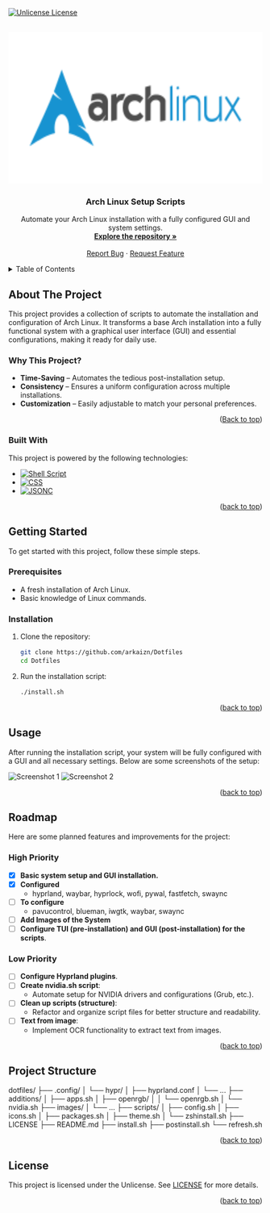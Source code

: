 <!-- Improved compatibility of back to top link: See: https://github.com/othneildrew/Best-README-Template/pull/73 -->
<a id="readme-top"></a>

<!-- PROJECT SHIELDS -->
[![Unlicense License][license-shield]][license-url]

<!-- PROJECT LOGO -->
<br />
<div align="center">
  <a href="https://github.com/arkaizn/Dotfiles">
    <img src="images\archlinux-logo.svg" alt="Logo" width="600" height="300">
  </a>

  <h3 align="center">Arch Linux Setup Scripts</h3>

  <p align="center">
    Automate your Arch Linux installation with a fully configured GUI and system settings.
    <br />
    <a href="https://github.com/arkaizn/Dotfiles"><strong>Explore the repository »</strong></a>
    <br />
    <br />
    <a href="https://github.com/arkaizn/Dotfiles/issues/new?labels=bug&template=bug-report---.md">Report Bug</a>
    ·
    <a href="https://github.com/arkaizn/Dotfiles/issues/new?labels=enhancement&template=feature-request---.md">Request Feature</a>
  </p>
</div>

<!-- TABLE OF CONTENTS -->
<details>
  <summary>Table of Contents</summary>
  <ol>
    <li>
      <a href="#about-the-project">About The Project</a>
      <ul>
        <li><a href="#why-this-project">Why This Project</a></li>
        <li><a href="#built-with">Built With</a></li>
      </ul>
    </li>
    <li><a href="#getting-started">Getting Started</a>
     <ul>
        <li><a href="#high-priority">High Priority</a></li>
        <li><a href="#low-priority">Low Priority</a></li>
     </ul>
    </li>
    <li><a href="#usage">Usage</a></li>
    <li><a href="#roadmap">Roadmap</a></li>
    <li><a href="#project-structure">Project Structure</a></li>
    <li><a href="#license">License</a></li>
  </ol>
</details>

<!-- ABOUT THE PROJECT -->
## About The Project  

This project provides a collection of scripts to automate the installation and configuration of Arch Linux. It transforms a base Arch installation into a fully functional system with a graphical user interface (GUI) and essential configurations, making it ready for daily use.  

### Why This Project?  
- **Time-Saving** – Automates the tedious post-installation setup.  
- **Consistency** – Ensures a uniform configuration across multiple installations.  
- **Customization** – Easily adjustable to match your personal preferences.  

<p align="right">(<a href="#readme-top">Back to top</a>)</p>  

### Built With  

This project is powered by the following technologies:  

* [![Shell Script][ShellScript]][ShellScript-url]  
* [![CSS][CSS3]][CSS3-url]  
* [![JSONC][JSONC]][JSONC-url]  

<p align="right">(<a href="#readme-top">back to top</a>)</p>

<!-- GETTING STARTED -->
## Getting Started

To get started with this project, follow these simple steps.

### Prerequisites

- A fresh installation of Arch Linux.
- Basic knowledge of Linux commands.

### Installation

1. Clone the repository:
   ```sh
   git clone https://github.com/arkaizn/Dotfiles
   cd Dotfiles
   ```

2. Run the installation script:
   ```sh
   ./install.sh
   ```

<p align="right">(<a href="#readme-top">back to top</a>)</p>

<!-- USAGE -->
## Usage

After running the installation script, your system will be fully configured with a GUI and all necessary settings. Below are some screenshots of the setup:

<!-- Screenshots  -->
![Screenshot 1](images/screenshot1.png)
![Screenshot 2](images/screenshot2.png)

<p align="right">(<a href="#readme-top">back to top</a>)</p>

<!-- ROADMAP -->
## Roadmap

Here are some planned features and improvements for the project:

### High Priority
- [x] **Basic system setup and GUI installation.**
- [x] **Configured**
  - hyprland, waybar, hyprlock, wofi, pywal, fastfetch, swaync
- [ ] **To configure**
  -  pavucontrol, blueman, iwgtk, waybar, swaync
- [ ] **Add Images of the System**
- [ ] **Configure TUI (pre-installation) and GUI (post-installation) for the scripts**.

### Low Priority
- [ ] **Configure Hyprland plugins**.
- [ ] **Create nvidia.sh script**:
  - Automate setup for NVIDIA drivers and configurations (Grub, etc.).
- [ ] **Clean up scripts (structure)**:
  - Refactor and organize script files for better structure and readability.
- [ ] **Text from image**:
  - Implement OCR functionality to extract text from images.


<p align="right">(<a href="#readme-top">back to top</a>)</p>

<!-- Project Structure -->
## Project Structure


dotfiles/
├── .config/
│   └── hypr/
│       ├── hyprland.conf
│       └── ...
├── additions/
│   ├── apps.sh
│   ├── openrgb/
│   │   └── openrgb.sh
│   └── nvidia.sh
├── images/
│   └── ...
├── scripts/
│   ├── config.sh
│   ├── icons.sh
│   ├── packages.sh
│   ├── theme.sh
│   └── zshinstall.sh
├── LICENSE
├── README.md
├── install.sh
├── postinstall.sh
└── refresh.sh

<p align="right">(<a href="#readme-top">back to top</a>)</p>

<!-- LICENSE -->
## License

This project is licensed under the Unlicense. See [LICENSE](https://github.com/arkaizn/Dotfiles/blob/master/LICENSE) for more details.

<p align="right">(<a href="#readme-top">back to top</a>)</p>

<!-- MARKDOWN LINKS & IMAGES -->
[license-shield]: https://img.shields.io/badge/license-Unlicense-blue.svg?style=for-the-badge
[license-url]: https://github.com/arkaizn/Dotfiles/blob/master/LICENSE

[ShellScript]: https://img.shields.io/badge/Shell_Script-%23121011.svg?style=for-the-badge&logo=gnu-bash&logoColor=white  
[ShellScript-url]: https://www.gnu.org/software/bash/  

[CSS3]: https://img.shields.io/badge/CSS3-%231572B6.svg?style=for-the-badge&logo=css3&logoColor=white  
[CSS3-url]: https://developer.mozilla.org/en-US/docs/Web/CSS  

[JSONC]: https://img.shields.io/badge/JSONC-%23000000.svg?style=for-the-badge&logo=json&logoColor=white  
[JSONC-url]: https://code.visualstudio.com/docs/languages/json  
